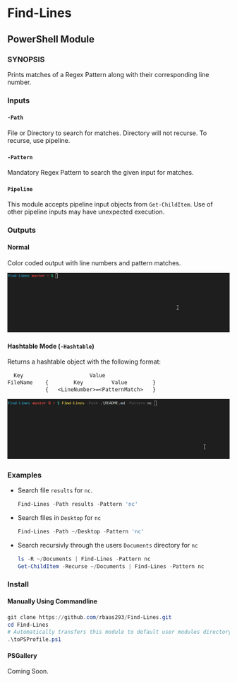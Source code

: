 # Find-Lines
## PowerShell Module

### SYNOPSIS
Prints matches of a Regex Pattern along with their corresponding line number. 

### Inputs
#### `-Path`
File or Directory to search for matches. Directory will not recurse. To recurse, use pipeline.

#### `-Pattern`
Mandatory Regex Pattern to search the given input for matches.

#### `Pipeline`
This module accepts pipeline input objects from `Get-ChildItem`. Use of other pipeline inputs may have unexpected execution. 

### Outputs
#### Normal
Color coded output with line numbers and pattern matches.

![find_readme_nc](assets/find_readme_nc.gif)

#### Hashtable Mode (`-Hashtable`)
Returns a hashtable object with the following format:
```
  Key                     Value               
FileName    {        Key         Value        }
            {   <LineNumber>=<PatternMatch>   }
```

![find_readme_nc_hashtable](assets/find_readme_nc_hashtable.gif)



### Examples

* Search file `results` for `nc`.
  ```PowerShell
  Find-Lines -Path results -Pattern 'nc'
  ```

* Search files in `Desktop` for `nc`
  ```PowerShell
  Find-Lines -Path ~/Desktop -Pattern 'nc'
  ```

* Search recursivly through the users `Documents` directory for `nc`
  ```PowerShell
  ls -R ~/Documents | Find-Lines -Pattern nc 
  Get-ChildItem -Recurse ~/Documents | Find-Lines -Pattern nc
  ```

### Install
#### Manually Using Commandline
 ```PowerShell
git clone https://github.com/rbaas293/Find-Lines.git
cd Find-Lines
# Automatically transfers this module to default user modules directory.
.\toPSProfile.ps1
```

#### PSGallery
Coming Soon.
